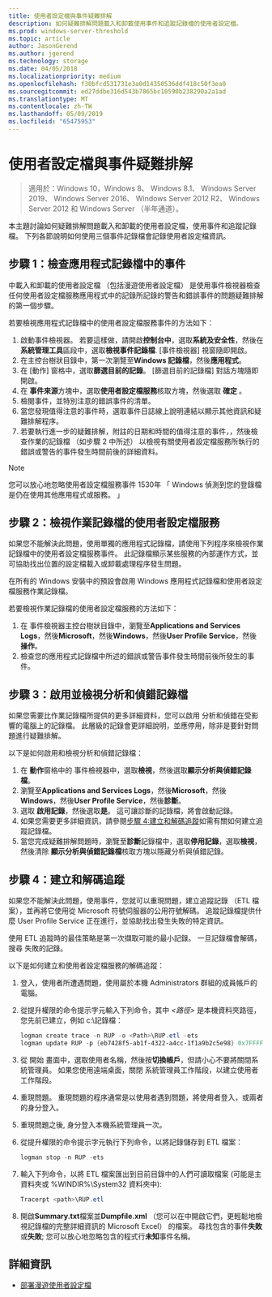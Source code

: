 ```yaml
---
title: 使用者設定檔與事件疑難排解
description: 如何疑難排解問題載入和卸載使用事件和追蹤記錄檔的使用者設定檔。
ms.prod: windows-server-threshold
ms.topic: article
author: JasonGerend
ms.author: jgerend
ms.technology: storage
ms.date: 04/05/2018
ms.localizationpriority: medium
ms.openlocfilehash: f30bfcd531731e3a0d14350536ddf418c50f3ea0
ms.sourcegitcommit: ed27ddbe316d543b7865bc10590b238290a2a1ad
ms.translationtype: MT
ms.contentlocale: zh-TW
ms.lasthandoff: 05/09/2019
ms.locfileid: "65475953"
---
```

# <a name="troubleshoot-user-profiles-with-events"></a>使用者設定檔與事件疑難排解

>適用於：Windows 10，Windows 8、 Windows 8.1、 Windows Server 2019、 Windows Server 2016、 Windows Server 2012 R2、 Windows Server 2012 和 Windows Server （半年通道）。

本主題討論如何疑難排解問題載入和卸載的使用者設定檔，使用事件和追蹤記錄檔。 下列各節說明如何使用三個事件記錄檔會記錄使用者設定檔資訊。

## <a name="step-1-checking-events-in-the-application-log"></a>步驟 1：檢查應用程式記錄檔中的事件

中載入和卸載的使用者設定檔 （包括漫遊使用者設定檔） 是使用事件檢視器檢查任何使用者設定檔服務應用程式中的記錄所記錄的警告和錯誤事件的問題疑難排解的第一個步驟。

若要檢視應用程式記錄檔中的使用者設定檔服務事件的方法如下：

1. 啟動事件檢視器。 若要這樣做，請開啟**控制台中**，選取**系統及安全性**，然後在**系統管理工具**區段中，選取**檢視事件記錄檔**. [事件檢視器] 視窗隨即開啟。
2. 在主控台樹狀目錄中，第一次瀏覽至**Windows 記錄檔**，然後**應用程式**。
3. 在 [動作] 窗格中，選取**篩選目前的記錄**。 [篩選目前的記錄檔] 對話方塊隨即開啟。
4. 在 **事件來源**方塊中，選取**使用者設定檔服務**核取方塊，然後選取 **確定** 。
5. 檢閱事件，並特別注意的錯誤事件的清單。
6. 當您發現值得注意的事件時，選取事件日誌線上說明連結以顯示其他資訊和疑難排解程序。
7. 若要執行進一步的疑難排解，附註的日期和時間的值得注意的事件，，然後檢查作業的記錄檔 （如步驟 2 中所述） 以檢視有關使用者設定檔服務所執行的錯誤或警告的事件發生時間前後的詳細資料。

>[!NOTE]
>您可以放心地忽略使用者設定檔服務事件 1530年 「 Windows 偵測到您的登錄檔是仍在使用其他應用程式或服務。 」

## <a name="step-2-view-the-operational-log-for-the-user-profile-service"></a>步驟 2：檢視作業記錄檔的使用者設定檔服務

如果您不能解決此問題，使用單獨的應用程式記錄檔，請使用下列程序來檢視作業記錄檔中的使用者設定檔服務事件。 此記錄檔顯示某些服務的內部運作方式，並可協助找出位置的設定檔載入或卸載處理程序發生問題。

在所有的 Windows 安裝中的預設會啟用 Windows 應用程式記錄檔和使用者設定檔服務作業記錄檔。

若要檢視作業記錄檔的使用者設定檔服務的方法如下：

1. 在 事件檢視器主控台樹狀目錄中，瀏覽至**Applications and Services Logs**，然後**Microsoft**，然後**Windows**，然後**User Profile Service**，然後**操作**。
2. 檢查您的應用程式記錄檔中所述的錯誤或警告事件發生時間前後所發生的事件。

## <a name="step-3-enable-and-view-analytic-and-debug-logs"></a>步驟 3：啟用並檢視分析和偵錯記錄檔

如果您需要比作業記錄檔所提供的更多詳細資料，您可以啟用 分析和偵錯在受影響的電腦上的記錄檔。 此層級的記錄會更詳細說明，並應停用，除非是要針對問題進行疑難排解。

以下是如何啟用和檢視分析和偵錯記錄檔：

1. 在 **動作**窗格中的 事件檢視器中，選取**檢視**，然後選取**顯示分析與偵錯記錄檔**。
2. 瀏覽至**Applications and Services Logs**，然後**Microsoft**，然後**Windows**，然後**User Profile Service**，然後**診斷**。
3. 選取 **啟用記錄**，然後選取**是**。 這可讓診斷的記錄檔，將會啟動記錄。
4. 如果您需要更多詳細資訊，請參閱[步驟 4:建立和解碼追蹤](#step-4-creating-and-decoding-a-trace)如需有關如何建立追蹤記錄檔。
5. 當您完成疑難排解問題時，瀏覽至**診斷**記錄檔中，選取**停用記錄**，選取**檢視**，然後清除 **顯示分析與偵錯記錄檔**核取方塊以隱藏分析與偵錯記錄。

## <a name="step-4-creating-and-decoding-a-trace"></a>步驟 4：建立和解碼追蹤

如果您不能解決此問題，使用事件，您就可以重現問題，建立追蹤記錄 （ETL 檔案），並再將它使用從 Microsoft 符號伺服器的公用符號解碼。 追蹤記錄檔提供什麼 User Profile Service 正在進行，並協助找出發生失敗的特定資訊。

使用 ETL 追蹤時的最佳策略是第一次擷取可能的最小記錄。 一旦記錄檔會解碼，搜尋 失敗的記錄。

以下是如何建立和使用者設定檔服務的解碼追蹤：

1. 登入，使用者所遭遇問題，使用屬於本機 Administrators 群組的成員帳戶的電腦。
2. 從提升權限的命令提示字元輸入下列命令，其中 *\<路徑\>* 是本機資料夾路徑，您先前已建立，例如 c:\\記錄檔：
        
    ```PowerShell
    logman create trace -n RUP -o <Path>\RUP.etl -ets
    logman update RUP -p {eb7428f5-ab1f-4322-a4cc-1f1a9b2c5e98} 0x7FFFFFFF 0x7 -ets
    ```
3. 從 開始 畫面中，選取使用者名稱，然後按**切換帳戶**，但請小心不要將關閉系統管理員。 如果您使用遠端桌面，關閉 系統管理員工作階段，以建立使用者工作階段。
4. 重現問題。 重現問題的程序通常是以使用者遇到問題，將使用者登入，或兩者的身分登入。
5. 重現問題之後, 身分登入本機系統管理員一次。
6. 從提升權限的命令提示字元執行下列命令，以將記錄儲存到 ETL 檔案：
  
    ```PowerShell
    logman stop -n RUP -ets
    ```
7. 輸入下列命令，以將 ETL 檔案匯出到目前目錄中的人們可讀取檔案 (可能是主資料夾或 %WINDIR%\\System32 資料夾中):
    
    ```PowerShell
    Tracerpt <path>\RUP.etl
    ```
8. 開啟**Summary.txt**檔案並**Dumpfile.xml** （您可以在中開啟它們，更輕鬆地檢視記錄檔的完整詳細資訊的 Microsoft Excel） 的檔案。 尋找包含的事件**失敗**或**失敗**; 您可以放心地忽略包含的程式行**未知**事件名稱。

## <a name="more-information"></a>詳細資訊

* [部署漫遊使用者設定檔](deploy-roaming-user-profiles.md)